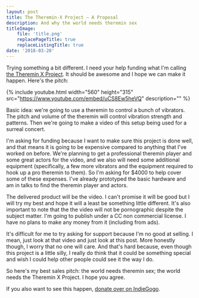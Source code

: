 ```yaml
---
layout: post
title: The Theremin-X Project — A Proposal
description: And why the world needs theremin sex
titleImage:
    file: 'title.png'
    replacePageTitle: true
    replaceListingTitle: true
date: '2018-03-20'
---
```


Trying something a bit different. I need your help funding what I'm calling [the Theremin X Project][campaign]. It should be awesome and I hope we can make it happen. Here's the pitch:

{% include youtube.html width="560" height="315" src="https://www.youtube.com/embed/uCS8Ew5heVQ" description="" %}

Basic idea: we're going to use a theremin to control a bunch of vibrators. The pitch and volume of the theremin will control vibration strength and patterns. Then we're going to make a video of this setup being used for a surreal concert.

I'm asking for funding because I want to make sure this project is done well, and that means it is going to be expensive compared to anything that I've worked on before. We're planning to get a professional theremin player and some great actors for the video, and we also will need some additional equipment (specifically, a few more vibrators and the equipment required to hook up a pro theremin to them). So I'm asking for $4000 to help cover some of these expenses. I've already prototyped the basic hardware and am in talks to find the theremin player and actors. 

The delivered product will be the video. I can't promise it will be good but I will try my best and hope it will a least be something little different. It's also important to note that the the video will not be pornographic despite the subject matter. I'm going to publish under a CC non commercial license. I have no plans to make any money from it (including from ads).

It's difficult for me to try asking for support because I'm no good at selling. I mean, just look at that video and just look at this post. More honestly though, I worry that no one will care. And that's hard because, even though this project is a little silly, I really do think that it could be something special and wish I could help other people could see it the way I do.

So here's my best sales pitch: the world needs theremin sex; the world needs the Theremin X Project. I hope you agree.

If you also want to see this happen, [donate over on IndieGogo][campaign].

[campaign]: https://www.indiegogo.com/projects/the-theremin-x-project/

